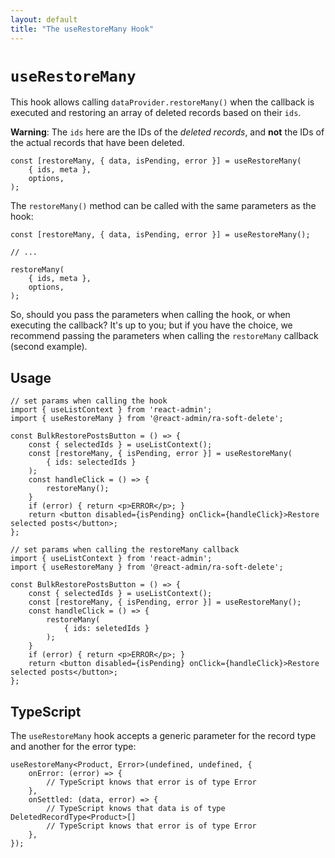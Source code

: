 ```yaml
---
layout: default
title: "The useRestoreMany Hook"
---
```


# `useRestoreMany`

This hook allows calling `dataProvider.restoreMany()` when the callback is executed and restoring an array of deleted records based on their `ids`.

**Warning**: The `ids` here are the IDs of the *deleted records*, and **not** the IDs of the actual records that have been deleted.

```tsx
const [restoreMany, { data, isPending, error }] = useRestoreMany(
    { ids, meta },
    options,
);
```

The `restoreMany()` method can be called with the same parameters as the hook:

```tsx
const [restoreMany, { data, isPending, error }] = useRestoreMany();

// ...

restoreMany(
    { ids, meta },
    options,
);
```

So, should you pass the parameters when calling the hook, or when executing the callback? It's up to you; but if you have the choice, we recommend passing the parameters when calling the `restoreMany` callback (second example).

## Usage

```tsx
// set params when calling the hook
import { useListContext } from 'react-admin';
import { useRestoreMany } from '@react-admin/ra-soft-delete';

const BulkRestorePostsButton = () => {
    const { selectedIds } = useListContext();
    const [restoreMany, { isPending, error }] = useRestoreMany(
        { ids: selectedIds }
    );
    const handleClick = () => {
        restoreMany();
    }
    if (error) { return <p>ERROR</p>; }
    return <button disabled={isPending} onClick={handleClick}>Restore selected posts</button>;
};

// set params when calling the restoreMany callback
import { useListContext } from 'react-admin';
import { useRestoreMany } from '@react-admin/ra-soft-delete';

const BulkRestorePostsButton = () => {
    const { selectedIds } = useListContext();
    const [restoreMany, { isPending, error }] = useRestoreMany();
    const handleClick = () => {
        restoreMany(
            { ids: seletedIds }
        );
    }
    if (error) { return <p>ERROR</p>; }
    return <button disabled={isPending} onClick={handleClick}>Restore selected posts</button>;
};
```

## TypeScript

The `useRestoreMany` hook accepts a generic parameter for the record type and another for the error type:

```tsx
useRestoreMany<Product, Error>(undefined, undefined, {
    onError: (error) => {
        // TypeScript knows that error is of type Error
    },
    onSettled: (data, error) => {
        // TypeScript knows that data is of type DeletedRecordType<Product>[]
        // TypeScript knows that error is of type Error
    },
});
```